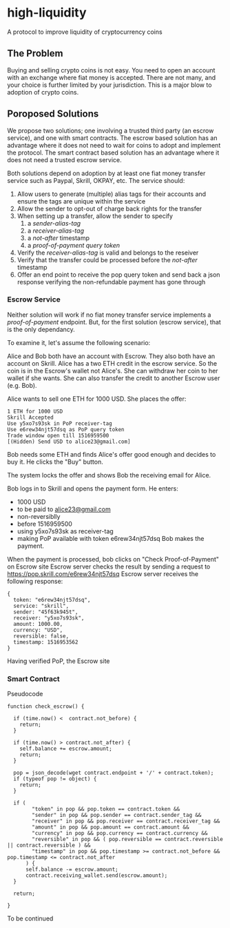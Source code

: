 # high-liquidity
A protocol to improve liquidity of cryptocurrency coins

## The Problem
Buying and selling crypto coins is not easy. You need to open an account with an exchange where fiat money is accepted. There are not many, and your choice is further limited by your jurisdiction. This is a major blow to adoption of crypto coins.

## Poroposed Solutions
We propose two solutions; one involving a trusted third party (an escrow service), and one with smart contracts.
The escrow based solution has an advantage where it does not need to wait for coins to adopt and implement the protocol. The smart contract based solution has an advantage where it does not need a trusted escrow service.

Both solutions depend on adoption by at least one fiat money transfer service such as Paypal, Skrill, OKPAY, etc. The service should:
  1. Allow users to generate (multiple) alias tags for their accounts and ensure the tags are unique within the service
  2. Allow the sender to opt-out of charge back rights for the transfer
  3. When setting up a transfer, allow the sender to specify
      1. a *sender-alias-tag*
      2. a *receiver-alias-tag*
      3. a *not-after* timestamp
      4. a *proof-of-payment query token*
  4. Verify the *receiver-alias-tag* is valid and belongs to the reseiver
  5. Verify that the transfer could be processed before the *not-after* timestamp
  6. Offer an end point to receive the pop query token and send back a json response verifying the non-refundable payment has gone through

### Escrow Service
Neither solution will work if no fiat money transfer service implements a *proof-of-payment* endpoint. But, for the first solution (escrow service), that is the only dependancy.

To examine it, let's assume the following scenario:

Alice and Bob both have an account with Escrow. They also both have an account on Skrill. Alice has a two ETH credit in the escrow service. So the coin is in the Escrow's wallet not Alice's. She can withdraw her coin to her wallet if she wants. She can also transfer the credit to another Escrow user (e.g. Bob).

Alice wants to sell one ETH for 1000 USD. She places the offer:

```
1 ETH for 1000 USD
Skrill Accepted
Use y5xo7s93sk in PoP receiver-tag
Use e6rew34njt57dsq as PoP query token
Trade window open till 1516959500
[(Hidden) Send USD to alice23@gmail.com]
```



Bob needs some ETH and finds Alice's offer good enough and decides to buy it. He clicks the "Buy" button.

The system locks the offer and shows Bob the receiving email for Alice.

Bob logs in to Skrill and opens the payment form. He enters:
  - 1000 USD
  - to be paid to alice23@gmail.com
  - non-reversiblly
  - before 1516959500
  - using y5xo7s93sk as receiver-tag
  - making PoP available with token e6rew34njt57dsq
Bob makes the payment.

When the payment is processed, bob clicks on "Check Proof-of-Payment" on Escrow site
Escrow server checks the result by sending a request to https://pop.skrill.com/e6rew34njt57dsq
Escrow server receives the following response:
```
{
  token: "e6rew34njt57dsq",
  service: "skrill",
  sender: "45f63k945t",
  receiver: "y5xo7s93sk",
  amount: 1000.00,
  currency: "USD",
  reversible: false,
  timestamp: 1516953562
}
```
Having verified PoP, the Escrow site 

### Smart Contract

Pseudocode
```
function check_escrow() {
  
  if (time.now() <  contract.not_before) {
    return;
  }
  
  if (time.now() > contract.not_after) {
    self.balance += escrow.amount;
    return;
  }
  
  pop = json_decode(wget contract.endpoint + '/' + contract.token);
  if (typeof pop != object) {
    return;
  }
  
  if (
        "token" in pop && pop.token == contract.token &&
        "sender" in pop && pop.sender == contract.sender_tag &&
        "receiver" in pop && pop.receiver == contract.receiver_tag &&
        "amount" in pop && pop.amount == contract.amount &&
        "currency" in pop && pop.currency == contract.currency &&
        "reversible" in pop && ( pop.reversible == contract.reversible || contract.reversible ) &&
        "timestamp" in pop && pop.timestamp >= contract.not_before && pop.timestamp <= contract.not_after
      ) {
      self.balance -= escrow.amount;
      contract.receiving_wallet.send(escrow.amount);
  }
  
  return;
  
}
```
To be continued
